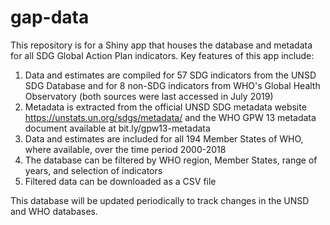 # gap-data
This repository is for a Shiny app that houses the database and metadata for all SDG Global Action Plan indicators. Key features of this app include:

1. Data and estimates are compiled for 57 SDG indicators from the UNSD SDG Database and for 8 non-SDG indicators from WHO's Global Health Observatory (both sources were last accessed in July 2019)
2. Metadata is extracted from the official UNSD SDG metadata website https://unstats.un.org/sdgs/metadata/ and the WHO GPW 13 metadata document available at bit.ly/gpw13-metadata 
3. Data and estimates are included for all 194 Member States of WHO, where available, over the time period 2000-2018
4. The database can be filtered by WHO region, Member States, range of years, and selection of indicators
5. Filtered data can be downloaded as a CSV file

This database will be updated periodically to track changes in the UNSD and WHO databases.



